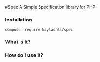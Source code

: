 #Spec
A Simple Specification library for PHP


### Installation

```
composer require kayladnls/spec
```

### What is it?

### How do I use it?
